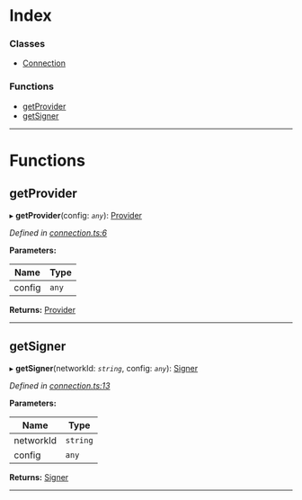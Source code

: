 

# Index

### Classes

* [Connection](../classes/_connection_.connection.md)

### Functions

* [getProvider](_connection_.md#getprovider)
* [getSigner](_connection_.md#getsigner)

---

# Functions

<a id="getprovider"></a>

##  getProvider

▸ **getProvider**(config: *`any`*): [Provider](../classes/_providers_provider_.provider.md)

*Defined in [connection.ts:6](https://github.com/nearprotocol/nearlib/blob/7880ebf/src.ts/connection.ts#L6)*

**Parameters:**

| Name | Type |
| ------ | ------ |
| config | `any` |

**Returns:** [Provider](../classes/_providers_provider_.provider.md)

___
<a id="getsigner"></a>

##  getSigner

▸ **getSigner**(networkId: *`string`*, config: *`any`*): [Signer](../classes/_signer_.signer.md)

*Defined in [connection.ts:13](https://github.com/nearprotocol/nearlib/blob/7880ebf/src.ts/connection.ts#L13)*

**Parameters:**

| Name | Type |
| ------ | ------ |
| networkId | `string` |
| config | `any` |

**Returns:** [Signer](../classes/_signer_.signer.md)

___

